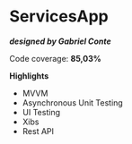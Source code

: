 # ServicesApp

***designed by Gabriel Conte***

Code coverage: **85,03%**

**Highlights**
- MVVM 
- Asynchronous Unit Testing
- UI Testing
- Xibs
- Rest API
